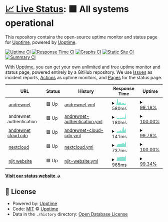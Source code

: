 # [📈 Live Status](https://uptime.andrewnet.net): <!--live status--> **🟩 All systems operational**

This repository contains the open-source uptime monitor and status page for [Upptime](https://upptime.js.org), powered by [Upptime](https://github.com/upptime/upptime).

[![Uptime CI](https://github.com/andrewnyr/uptime/workflows/Uptime%20CI/badge.svg)](https://github.com/upptime/upptime/actions?query=workflow%3A%22Uptime+CI%22)
[![Response Time CI](https://github.com/andrewnyr/uptime/workflows/Response%20Time%20CI/badge.svg)](https://github.com/upptime/upptime/actions?query=workflow%3A%22Response+Time+CI%22)
[![Graphs CI](https://github.com/andrewnyr/uptime/workflows/Graphs%20CI/badge.svg)](https://github.com/upptime/upptime/actions?query=workflow%3A%22Graphs+CI%22)
[![Static Site CI](https://github.com/andrewnyr/uptime/workflows/Static%20Site%20CI/badge.svg)](https://github.com/upptime/upptime/actions?query=workflow%3A%22Static+Site+CI%22)
[![Summary CI](https://github.com/andrewnyr/uptime/workflows/Summary%20CI/badge.svg)](https://github.com/upptime/upptime/actions?query=workflow%3A%22Summary+CI%22)

With [Upptime](https://upptime.js.org), you can get your own unlimited and free uptime monitor and status page, powered entirely by a GitHub repository. We use [Issues](https://github.com/upptime/upptime/issues) as incident reports, [Actions](https://github.com/upptime/upptime/actions) as uptime monitors, and [Pages](https://uptime.andrewnet.net) for the status page.

<!--start: status pages-->
<!-- This summary is generated by Upptime (https://github.com/upptime/upptime) -->
<!-- Do not edit this manually, your changes will be overwritten -->
<!-- prettier-ignore -->
| URL | Status | History | Response Time | Uptime |
| --- | ------ | ------- | ------------- | ------ |
| <img alt="" src="https://cloud.cdn.andrewnet.net/images/assets/a-circle-favicon-inverted.png" height="13"> [andrewnet](https://www.andrewnet.net) | 🟩 Up | [andrewnet.yml](https://github.com/andrewnyr/uptime/commits/master/history/andrewnet.yml) | <details><summary><img alt="Response time graph" src="./graphs/andrewnet/response-time-week.png" height="20"> 580ms</summary><br><a href="https://uptime.andrewnet.net/history/andrewnet"><img alt="Response time 844" src="https://img.shields.io/endpoint?url=https%3A%2F%2Fraw.githubusercontent.com%2Fandrewnyr%2Fuptime%2Fmaster%2Fapi%2Fandrewnet%2Fresponse-time.json"></a><br><a href="https://uptime.andrewnet.net/history/andrewnet"><img alt="24-hour response time 170" src="https://img.shields.io/endpoint?url=https%3A%2F%2Fraw.githubusercontent.com%2Fandrewnyr%2Fuptime%2Fmaster%2Fapi%2Fandrewnet%2Fresponse-time-day.json"></a><br><a href="https://uptime.andrewnet.net/history/andrewnet"><img alt="7-day response time 580" src="https://img.shields.io/endpoint?url=https%3A%2F%2Fraw.githubusercontent.com%2Fandrewnyr%2Fuptime%2Fmaster%2Fapi%2Fandrewnet%2Fresponse-time-week.json"></a><br><a href="https://uptime.andrewnet.net/history/andrewnet"><img alt="30-day response time 844" src="https://img.shields.io/endpoint?url=https%3A%2F%2Fraw.githubusercontent.com%2Fandrewnyr%2Fuptime%2Fmaster%2Fapi%2Fandrewnet%2Fresponse-time-month.json"></a><br><a href="https://uptime.andrewnet.net/history/andrewnet"><img alt="1-year response time 844" src="https://img.shields.io/endpoint?url=https%3A%2F%2Fraw.githubusercontent.com%2Fandrewnyr%2Fuptime%2Fmaster%2Fapi%2Fandrewnet%2Fresponse-time-year.json"></a></details> | <details><summary><a href="https://uptime.andrewnet.net/history/andrewnet">99.18%</a></summary><a href="https://uptime.andrewnet.net/history/andrewnet"><img alt="All-time uptime 99.31%" src="https://img.shields.io/endpoint?url=https%3A%2F%2Fraw.githubusercontent.com%2Fandrewnyr%2Fuptime%2Fmaster%2Fapi%2Fandrewnet%2Fuptime.json"></a><br><a href="https://uptime.andrewnet.net/history/andrewnet"><img alt="24-hour uptime 100.00%" src="https://img.shields.io/endpoint?url=https%3A%2F%2Fraw.githubusercontent.com%2Fandrewnyr%2Fuptime%2Fmaster%2Fapi%2Fandrewnet%2Fuptime-day.json"></a><br><a href="https://uptime.andrewnet.net/history/andrewnet"><img alt="7-day uptime 99.18%" src="https://img.shields.io/endpoint?url=https%3A%2F%2Fraw.githubusercontent.com%2Fandrewnyr%2Fuptime%2Fmaster%2Fapi%2Fandrewnet%2Fuptime-week.json"></a><br><a href="https://uptime.andrewnet.net/history/andrewnet"><img alt="30-day uptime 99.31%" src="https://img.shields.io/endpoint?url=https%3A%2F%2Fraw.githubusercontent.com%2Fandrewnyr%2Fuptime%2Fmaster%2Fapi%2Fandrewnet%2Fuptime-month.json"></a><br><a href="https://uptime.andrewnet.net/history/andrewnet"><img alt="1-year uptime 99.31%" src="https://img.shields.io/endpoint?url=https%3A%2F%2Fraw.githubusercontent.com%2Fandrewnyr%2Fuptime%2Fmaster%2Fapi%2Fandrewnet%2Fuptime-year.json"></a></details>
| <img alt="" src="https://cloud.cdn.andrewnet.net/images/assets/a-circle-favicon-inverted.png" height="13"> andrewnet authentication | 🟩 Up | [andrewnet-authentication.yml](https://github.com/andrewnyr/uptime/commits/master/history/andrewnet-authentication.yml) | <details><summary><img alt="Response time graph" src="./graphs/andrewnet-authentication/response-time-week.png" height="20"> 180ms</summary><br><a href="https://uptime.andrewnet.net/history/andrewnet-authentication"><img alt="Response time 241" src="https://img.shields.io/endpoint?url=https%3A%2F%2Fraw.githubusercontent.com%2Fandrewnyr%2Fuptime%2Fmaster%2Fapi%2Fandrewnet-authentication%2Fresponse-time.json"></a><br><a href="https://uptime.andrewnet.net/history/andrewnet-authentication"><img alt="24-hour response time 195" src="https://img.shields.io/endpoint?url=https%3A%2F%2Fraw.githubusercontent.com%2Fandrewnyr%2Fuptime%2Fmaster%2Fapi%2Fandrewnet-authentication%2Fresponse-time-day.json"></a><br><a href="https://uptime.andrewnet.net/history/andrewnet-authentication"><img alt="7-day response time 180" src="https://img.shields.io/endpoint?url=https%3A%2F%2Fraw.githubusercontent.com%2Fandrewnyr%2Fuptime%2Fmaster%2Fapi%2Fandrewnet-authentication%2Fresponse-time-week.json"></a><br><a href="https://uptime.andrewnet.net/history/andrewnet-authentication"><img alt="30-day response time 241" src="https://img.shields.io/endpoint?url=https%3A%2F%2Fraw.githubusercontent.com%2Fandrewnyr%2Fuptime%2Fmaster%2Fapi%2Fandrewnet-authentication%2Fresponse-time-month.json"></a><br><a href="https://uptime.andrewnet.net/history/andrewnet-authentication"><img alt="1-year response time 241" src="https://img.shields.io/endpoint?url=https%3A%2F%2Fraw.githubusercontent.com%2Fandrewnyr%2Fuptime%2Fmaster%2Fapi%2Fandrewnet-authentication%2Fresponse-time-year.json"></a></details> | <details><summary><a href="https://uptime.andrewnet.net/history/andrewnet-authentication">100.00%</a></summary><a href="https://uptime.andrewnet.net/history/andrewnet-authentication"><img alt="All-time uptime 100.00%" src="https://img.shields.io/endpoint?url=https%3A%2F%2Fraw.githubusercontent.com%2Fandrewnyr%2Fuptime%2Fmaster%2Fapi%2Fandrewnet-authentication%2Fuptime.json"></a><br><a href="https://uptime.andrewnet.net/history/andrewnet-authentication"><img alt="24-hour uptime 100.00%" src="https://img.shields.io/endpoint?url=https%3A%2F%2Fraw.githubusercontent.com%2Fandrewnyr%2Fuptime%2Fmaster%2Fapi%2Fandrewnet-authentication%2Fuptime-day.json"></a><br><a href="https://uptime.andrewnet.net/history/andrewnet-authentication"><img alt="7-day uptime 100.00%" src="https://img.shields.io/endpoint?url=https%3A%2F%2Fraw.githubusercontent.com%2Fandrewnyr%2Fuptime%2Fmaster%2Fapi%2Fandrewnet-authentication%2Fuptime-week.json"></a><br><a href="https://uptime.andrewnet.net/history/andrewnet-authentication"><img alt="30-day uptime 100.00%" src="https://img.shields.io/endpoint?url=https%3A%2F%2Fraw.githubusercontent.com%2Fandrewnyr%2Fuptime%2Fmaster%2Fapi%2Fandrewnet-authentication%2Fuptime-month.json"></a><br><a href="https://uptime.andrewnet.net/history/andrewnet-authentication"><img alt="1-year uptime 100.00%" src="https://img.shields.io/endpoint?url=https%3A%2F%2Fraw.githubusercontent.com%2Fandrewnyr%2Fuptime%2Fmaster%2Fapi%2Fandrewnet-authentication%2Fuptime-year.json"></a></details>
| <img alt="" src="https://cloud.cdn.andrewnet.net/images/assets/a-circle-favicon-inverted.png" height="13"> [andrewnet cloud cdn](https://cloud.cdn.andrewnet.net) | 🟩 Up | [andrewnet-cloud-cdn.yml](https://github.com/andrewnyr/uptime/commits/master/history/andrewnet-cloud-cdn.yml) | <details><summary><img alt="Response time graph" src="./graphs/andrewnet-cloud-cdn/response-time-week.png" height="20"> 141ms</summary><br><a href="https://uptime.andrewnet.net/history/andrewnet-cloud-cdn"><img alt="Response time 167" src="https://img.shields.io/endpoint?url=https%3A%2F%2Fraw.githubusercontent.com%2Fandrewnyr%2Fuptime%2Fmaster%2Fapi%2Fandrewnet-cloud-cdn%2Fresponse-time.json"></a><br><a href="https://uptime.andrewnet.net/history/andrewnet-cloud-cdn"><img alt="24-hour response time 209" src="https://img.shields.io/endpoint?url=https%3A%2F%2Fraw.githubusercontent.com%2Fandrewnyr%2Fuptime%2Fmaster%2Fapi%2Fandrewnet-cloud-cdn%2Fresponse-time-day.json"></a><br><a href="https://uptime.andrewnet.net/history/andrewnet-cloud-cdn"><img alt="7-day response time 141" src="https://img.shields.io/endpoint?url=https%3A%2F%2Fraw.githubusercontent.com%2Fandrewnyr%2Fuptime%2Fmaster%2Fapi%2Fandrewnet-cloud-cdn%2Fresponse-time-week.json"></a><br><a href="https://uptime.andrewnet.net/history/andrewnet-cloud-cdn"><img alt="30-day response time 167" src="https://img.shields.io/endpoint?url=https%3A%2F%2Fraw.githubusercontent.com%2Fandrewnyr%2Fuptime%2Fmaster%2Fapi%2Fandrewnet-cloud-cdn%2Fresponse-time-month.json"></a><br><a href="https://uptime.andrewnet.net/history/andrewnet-cloud-cdn"><img alt="1-year response time 167" src="https://img.shields.io/endpoint?url=https%3A%2F%2Fraw.githubusercontent.com%2Fandrewnyr%2Fuptime%2Fmaster%2Fapi%2Fandrewnet-cloud-cdn%2Fresponse-time-year.json"></a></details> | <details><summary><a href="https://uptime.andrewnet.net/history/andrewnet-cloud-cdn">99.78%</a></summary><a href="https://uptime.andrewnet.net/history/andrewnet-cloud-cdn"><img alt="All-time uptime 99.81%" src="https://img.shields.io/endpoint?url=https%3A%2F%2Fraw.githubusercontent.com%2Fandrewnyr%2Fuptime%2Fmaster%2Fapi%2Fandrewnet-cloud-cdn%2Fuptime.json"></a><br><a href="https://uptime.andrewnet.net/history/andrewnet-cloud-cdn"><img alt="24-hour uptime 98.45%" src="https://img.shields.io/endpoint?url=https%3A%2F%2Fraw.githubusercontent.com%2Fandrewnyr%2Fuptime%2Fmaster%2Fapi%2Fandrewnet-cloud-cdn%2Fuptime-day.json"></a><br><a href="https://uptime.andrewnet.net/history/andrewnet-cloud-cdn"><img alt="7-day uptime 99.78%" src="https://img.shields.io/endpoint?url=https%3A%2F%2Fraw.githubusercontent.com%2Fandrewnyr%2Fuptime%2Fmaster%2Fapi%2Fandrewnet-cloud-cdn%2Fuptime-week.json"></a><br><a href="https://uptime.andrewnet.net/history/andrewnet-cloud-cdn"><img alt="30-day uptime 99.81%" src="https://img.shields.io/endpoint?url=https%3A%2F%2Fraw.githubusercontent.com%2Fandrewnyr%2Fuptime%2Fmaster%2Fapi%2Fandrewnet-cloud-cdn%2Fuptime-month.json"></a><br><a href="https://uptime.andrewnet.net/history/andrewnet-cloud-cdn"><img alt="1-year uptime 99.81%" src="https://img.shields.io/endpoint?url=https%3A%2F%2Fraw.githubusercontent.com%2Fandrewnyr%2Fuptime%2Fmaster%2Fapi%2Fandrewnet-cloud-cdn%2Fuptime-year.json"></a></details>
| <img alt="" src="https://cloud.cdn.andrewnet.net/images/assets/a-circle-favicon-inverted.png" height="13"> [nextcloud](https://nxtc.andrewnet.net/) | 🟩 Up | [nextcloud.yml](https://github.com/andrewnyr/uptime/commits/master/history/nextcloud.yml) | <details><summary><img alt="Response time graph" src="./graphs/nextcloud/response-time-week.png" height="20"> 737ms</summary><br><a href="https://uptime.andrewnet.net/history/nextcloud"><img alt="Response time 876" src="https://img.shields.io/endpoint?url=https%3A%2F%2Fraw.githubusercontent.com%2Fandrewnyr%2Fuptime%2Fmaster%2Fapi%2Fnextcloud%2Fresponse-time.json"></a><br><a href="https://uptime.andrewnet.net/history/nextcloud"><img alt="24-hour response time 439" src="https://img.shields.io/endpoint?url=https%3A%2F%2Fraw.githubusercontent.com%2Fandrewnyr%2Fuptime%2Fmaster%2Fapi%2Fnextcloud%2Fresponse-time-day.json"></a><br><a href="https://uptime.andrewnet.net/history/nextcloud"><img alt="7-day response time 737" src="https://img.shields.io/endpoint?url=https%3A%2F%2Fraw.githubusercontent.com%2Fandrewnyr%2Fuptime%2Fmaster%2Fapi%2Fnextcloud%2Fresponse-time-week.json"></a><br><a href="https://uptime.andrewnet.net/history/nextcloud"><img alt="30-day response time 876" src="https://img.shields.io/endpoint?url=https%3A%2F%2Fraw.githubusercontent.com%2Fandrewnyr%2Fuptime%2Fmaster%2Fapi%2Fnextcloud%2Fresponse-time-month.json"></a><br><a href="https://uptime.andrewnet.net/history/nextcloud"><img alt="1-year response time 876" src="https://img.shields.io/endpoint?url=https%3A%2F%2Fraw.githubusercontent.com%2Fandrewnyr%2Fuptime%2Fmaster%2Fapi%2Fnextcloud%2Fresponse-time-year.json"></a></details> | <details><summary><a href="https://uptime.andrewnet.net/history/nextcloud">100.00%</a></summary><a href="https://uptime.andrewnet.net/history/nextcloud"><img alt="All-time uptime 100.00%" src="https://img.shields.io/endpoint?url=https%3A%2F%2Fraw.githubusercontent.com%2Fandrewnyr%2Fuptime%2Fmaster%2Fapi%2Fnextcloud%2Fuptime.json"></a><br><a href="https://uptime.andrewnet.net/history/nextcloud"><img alt="24-hour uptime 100.00%" src="https://img.shields.io/endpoint?url=https%3A%2F%2Fraw.githubusercontent.com%2Fandrewnyr%2Fuptime%2Fmaster%2Fapi%2Fnextcloud%2Fuptime-day.json"></a><br><a href="https://uptime.andrewnet.net/history/nextcloud"><img alt="7-day uptime 100.00%" src="https://img.shields.io/endpoint?url=https%3A%2F%2Fraw.githubusercontent.com%2Fandrewnyr%2Fuptime%2Fmaster%2Fapi%2Fnextcloud%2Fuptime-week.json"></a><br><a href="https://uptime.andrewnet.net/history/nextcloud"><img alt="30-day uptime 100.00%" src="https://img.shields.io/endpoint?url=https%3A%2F%2Fraw.githubusercontent.com%2Fandrewnyr%2Fuptime%2Fmaster%2Fapi%2Fnextcloud%2Fuptime-month.json"></a><br><a href="https://uptime.andrewnet.net/history/nextcloud"><img alt="1-year uptime 100.00%" src="https://img.shields.io/endpoint?url=https%3A%2F%2Fraw.githubusercontent.com%2Fandrewnyr%2Fuptime%2Fmaster%2Fapi%2Fnextcloud%2Fuptime-year.json"></a></details>
| <img alt="" src="https://favicons.githubusercontent.com/web.njit.edu" height="13"> [njit website](https://web.njit.edu/~aja9/) | 🟩 Up | [njit-website.yml](https://github.com/andrewnyr/uptime/commits/master/history/njit-website.yml) | <details><summary><img alt="Response time graph" src="./graphs/njit-website/response-time-week.png" height="20"> 965ms</summary><br><a href="https://uptime.andrewnet.net/history/njit-website"><img alt="Response time 1024" src="https://img.shields.io/endpoint?url=https%3A%2F%2Fraw.githubusercontent.com%2Fandrewnyr%2Fuptime%2Fmaster%2Fapi%2Fnjit-website%2Fresponse-time.json"></a><br><a href="https://uptime.andrewnet.net/history/njit-website"><img alt="24-hour response time 944" src="https://img.shields.io/endpoint?url=https%3A%2F%2Fraw.githubusercontent.com%2Fandrewnyr%2Fuptime%2Fmaster%2Fapi%2Fnjit-website%2Fresponse-time-day.json"></a><br><a href="https://uptime.andrewnet.net/history/njit-website"><img alt="7-day response time 965" src="https://img.shields.io/endpoint?url=https%3A%2F%2Fraw.githubusercontent.com%2Fandrewnyr%2Fuptime%2Fmaster%2Fapi%2Fnjit-website%2Fresponse-time-week.json"></a><br><a href="https://uptime.andrewnet.net/history/njit-website"><img alt="30-day response time 1024" src="https://img.shields.io/endpoint?url=https%3A%2F%2Fraw.githubusercontent.com%2Fandrewnyr%2Fuptime%2Fmaster%2Fapi%2Fnjit-website%2Fresponse-time-month.json"></a><br><a href="https://uptime.andrewnet.net/history/njit-website"><img alt="1-year response time 1024" src="https://img.shields.io/endpoint?url=https%3A%2F%2Fraw.githubusercontent.com%2Fandrewnyr%2Fuptime%2Fmaster%2Fapi%2Fnjit-website%2Fresponse-time-year.json"></a></details> | <details><summary><a href="https://uptime.andrewnet.net/history/njit-website">99.34%</a></summary><a href="https://uptime.andrewnet.net/history/njit-website"><img alt="All-time uptime 99.44%" src="https://img.shields.io/endpoint?url=https%3A%2F%2Fraw.githubusercontent.com%2Fandrewnyr%2Fuptime%2Fmaster%2Fapi%2Fnjit-website%2Fuptime.json"></a><br><a href="https://uptime.andrewnet.net/history/njit-website"><img alt="24-hour uptime 100.00%" src="https://img.shields.io/endpoint?url=https%3A%2F%2Fraw.githubusercontent.com%2Fandrewnyr%2Fuptime%2Fmaster%2Fapi%2Fnjit-website%2Fuptime-day.json"></a><br><a href="https://uptime.andrewnet.net/history/njit-website"><img alt="7-day uptime 99.34%" src="https://img.shields.io/endpoint?url=https%3A%2F%2Fraw.githubusercontent.com%2Fandrewnyr%2Fuptime%2Fmaster%2Fapi%2Fnjit-website%2Fuptime-week.json"></a><br><a href="https://uptime.andrewnet.net/history/njit-website"><img alt="30-day uptime 99.44%" src="https://img.shields.io/endpoint?url=https%3A%2F%2Fraw.githubusercontent.com%2Fandrewnyr%2Fuptime%2Fmaster%2Fapi%2Fnjit-website%2Fuptime-month.json"></a><br><a href="https://uptime.andrewnet.net/history/njit-website"><img alt="1-year uptime 99.44%" src="https://img.shields.io/endpoint?url=https%3A%2F%2Fraw.githubusercontent.com%2Fandrewnyr%2Fuptime%2Fmaster%2Fapi%2Fnjit-website%2Fuptime-year.json"></a></details>

<!--end: status pages-->

[**Visit our status website →**](https://uptime.andrewnet.net)

## 📄 License

- Powered by: [Upptime](https://github.com/upptime/upptime)
- Code: [MIT](./LICENSE) © [Upptime](https://upptime.js.org)
- Data in the `./history` directory: [Open Database License](https://opendatacommons.org/licenses/odbl/1-0/)
